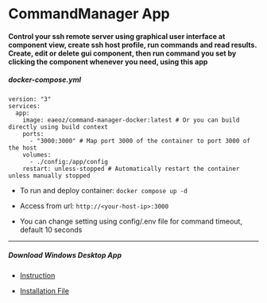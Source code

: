 # CommandManager App

#### Control your ssh remote server using graphical user interface at component view, create ssh host profile, run commands and read results. Create, edit or delete gui component, then run command you set by clicking the component whenever you need, using this app

##### docker-compose.yml

```
version: "3"
services:
  app:
    image: eaeoz/command-manager-docker:latest # Or you can build directly using build context
    ports:
      - "3000:3000" # Map port 3000 of the container to port 3000 of the host
    volumes:
      - ./config:/app/config
    restart: unless-stopped # Automatically restart the container unless manually stopped
```

- To run and deploy container:
  `docker compose up -d`

- Access from url:
  `http://<your-host-ip>:3000`

- You can change setting using config/.env file for command timeout, default 10 seconds

---

##### Download Windows Desktop App

- [Instruction](https://github.com/eaeoz/command-manager-windows)

- [Installation File](https://drive.google.com/drive/folders/1Fw_sANe6mx-e9P2E3e_leCb6ssTtbbGt?usp=drive_link)
